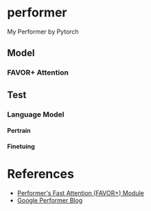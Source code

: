 # performer
My Performer by Pytorch

## Model
### FAVOR+ Attention

## Test
### Language Model
#### Pertrain
#### Finetuing


 
# References
- [Performer's Fast Attention (FAVOR+) Module](https://github.com/google-research/google-research/tree/master/performer/fast_attention)
- [Google Performer Blog](https://ai.googleblog.com/2020/10/rethinking-attention-with-performers.html)

